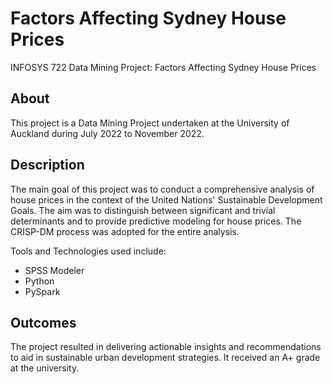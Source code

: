 # Factors Affecting Sydney House Prices
INFOSYS 722 Data Mining Project: Factors Affecting Sydney House Prices

## About
This project is a Data Mining Project undertaken at the University of Auckland during July 2022 to November 2022.

## Description
The main goal of this project was to conduct a comprehensive analysis of house prices in the context of the United Nations' Sustainable Development Goals. 
The aim was to distinguish between significant and trivial determinants and to provide predictive modeling for house prices. The CRISP-DM process was adopted for the entire analysis.

Tools and Technologies used include:

- SPSS Modeler
- Python
- PySpark

## Outcomes
The project resulted in delivering actionable insights and recommendations to aid in sustainable urban development strategies. It received an A+ grade at the university.
